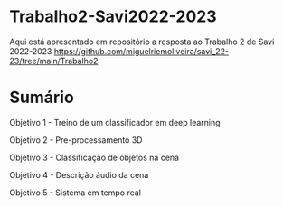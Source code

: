 # Trabalho2-Savi2022-2023
Aqui está apresentado em repositório a resposta ao Trabalho 2 de Savi 2022-2023
https://github.com/miguelriemoliveira/savi_22-23/tree/main/Trabalho2

# Sumário
Objetivo 1 - Treino de um classificador em deep learning

Objetivo 2 - Pre-processamento 3D

Objetivo 3 - Classificação de objetos na cena

Objetivo 4 - Descrição áudio da cena

Objetivo 5 - Sistema em tempo real
